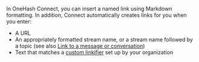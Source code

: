 In OneHash Connect, you can insert a named link using Markdown formatting. In addition, Connect
automatically creates links for you when you enter:

- A URL
- An appropriately formatted stream name, or a stream name followed by a topic
  (see also [Link to a message or
  conversation](/help/link-to-a-message-or-conversation))
- Text that matches a [custom linkifier](/help/add-a-custom-linkifier) set up by your organization
